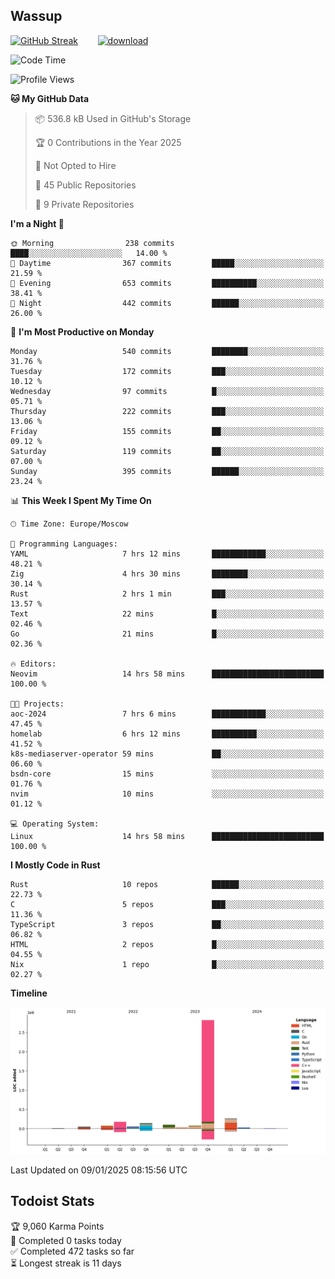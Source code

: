 ## Wassup

<!--
-->

[![GitHub Streak](http://github-readme-streak-stats.herokuapp.com?user=archeoss&theme=shades-of-purple&hide_border=true&date_format=j%20M%5B%20Y%5D)](https://git.io/streak-stats)&nbsp;&nbsp;&nbsp;&nbsp;&nbsp;&nbsp;&nbsp;&nbsp;[![download](https://user-images.githubusercontent.com/68448737/147796309-d8b65b1d-4dde-40d9-b03a-2b42aaa6cd43.jpeg)
](http://bmstu.ru/)

<!--START_SECTION:waka-->
![Code Time](http://img.shields.io/badge/Code%20Time-3%2C617%20hrs%203%20mins-blue)

![Profile Views](http://img.shields.io/badge/Profile%20Views-0-blue)

**🐱 My GitHub Data** 

> 📦 536.8 kB Used in GitHub's Storage 
 > 
> 🏆 0 Contributions in the Year 2025
 > 
> 🚫 Not Opted to Hire
 > 
> 📜 45 Public Repositories 
 > 
> 🔑 9 Private Repositories 
 > 
**I'm a Night 🦉** 

```text
🌞 Morning                238 commits         ████░░░░░░░░░░░░░░░░░░░░░   14.00 % 
🌆 Daytime                367 commits         █████░░░░░░░░░░░░░░░░░░░░   21.59 % 
🌃 Evening                653 commits         ██████████░░░░░░░░░░░░░░░   38.41 % 
🌙 Night                  442 commits         ██████░░░░░░░░░░░░░░░░░░░   26.00 % 
```
📅 **I'm Most Productive on Monday** 

```text
Monday                   540 commits         ████████░░░░░░░░░░░░░░░░░   31.76 % 
Tuesday                  172 commits         ███░░░░░░░░░░░░░░░░░░░░░░   10.12 % 
Wednesday                97 commits          █░░░░░░░░░░░░░░░░░░░░░░░░   05.71 % 
Thursday                 222 commits         ███░░░░░░░░░░░░░░░░░░░░░░   13.06 % 
Friday                   155 commits         ██░░░░░░░░░░░░░░░░░░░░░░░   09.12 % 
Saturday                 119 commits         ██░░░░░░░░░░░░░░░░░░░░░░░   07.00 % 
Sunday                   395 commits         ██████░░░░░░░░░░░░░░░░░░░   23.24 % 
```


📊 **This Week I Spent My Time On** 

```text
🕑︎ Time Zone: Europe/Moscow

💬 Programming Languages: 
YAML                     7 hrs 12 mins       ████████████░░░░░░░░░░░░░   48.21 % 
Zig                      4 hrs 30 mins       ████████░░░░░░░░░░░░░░░░░   30.14 % 
Rust                     2 hrs 1 min         ███░░░░░░░░░░░░░░░░░░░░░░   13.57 % 
Text                     22 mins             █░░░░░░░░░░░░░░░░░░░░░░░░   02.46 % 
Go                       21 mins             █░░░░░░░░░░░░░░░░░░░░░░░░   02.36 % 

🔥 Editors: 
Neovim                   14 hrs 58 mins      █████████████████████████   100.00 % 

🐱‍💻 Projects: 
aoc-2024                 7 hrs 6 mins        ████████████░░░░░░░░░░░░░   47.45 % 
homelab                  6 hrs 12 mins       ██████████░░░░░░░░░░░░░░░   41.52 % 
k8s-mediaserver-operator 59 mins             ██░░░░░░░░░░░░░░░░░░░░░░░   06.60 % 
bsdn-core                15 mins             ░░░░░░░░░░░░░░░░░░░░░░░░░   01.76 % 
nvim                     10 mins             ░░░░░░░░░░░░░░░░░░░░░░░░░   01.12 % 

💻 Operating System: 
Linux                    14 hrs 58 mins      █████████████████████████   100.00 % 
```

**I Mostly Code in Rust** 

```text
Rust                     10 repos            ██████░░░░░░░░░░░░░░░░░░░   22.73 % 
C                        5 repos             ███░░░░░░░░░░░░░░░░░░░░░░   11.36 % 
TypeScript               3 repos             ██░░░░░░░░░░░░░░░░░░░░░░░   06.82 % 
HTML                     2 repos             █░░░░░░░░░░░░░░░░░░░░░░░░   04.55 % 
Nix                      1 repo              █░░░░░░░░░░░░░░░░░░░░░░░░   02.27 % 
```



**Timeline**

![Lines of Code chart](https://raw.githubusercontent.com/archeoss/archeoss/master/assets/bar_graph.png)


 Last Updated on 09/01/2025 08:15:56 UTC
<!--END_SECTION:waka-->

## Todoist Stats

<!-- TODO-IST:START -->
🏆  9,060 Karma Points           
🌸  Completed 0 tasks today           
✅  Completed 472 tasks so far           
⏳  Longest streak is 11 days
<!-- TODO-IST:END -->

